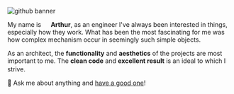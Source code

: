 ![github banner](https://user-images.githubusercontent.com/61030079/88476129-33a73080-cf36-11ea-9750-3450e695c791.png)

My name is <img src="https://user-images.githubusercontent.com/61030079/88273604-bb90fe80-ccda-11ea-84bf-ce87118c0ab9.gif" height="14"/> <strong>Arthur</strong>, as an engineer I've always been interested in things, especially how they work.
What has been the most fascinating for me was how complex mechanism occur in seemingly such simple objects.

As an architect, the <strong>functionality</strong> and <strong>aesthetics</strong> of the projects are most important to me.
The <strong>clean code</strong> and <strong>excellent result</strong> is an ideal to which I strive. <img src="https://user-images.githubusercontent.com/61030079/88274412-f7789380-ccdb-11ea-84fa-355bfb6dc335.gif" height="16"/>

💬 Ask me about anything and [have a good one](https://youtu.be/e4Ao-iNPPUc)!
